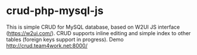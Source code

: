 # crud-php-mysql-js
This is simple CRUD for MySQL database, based on W2UI JS interface (https://w2ui.com/). CRUD supports inline editing and simple index to other tables (foreign keys support in progress).
Demo http://crud.team4work.net:8000/
